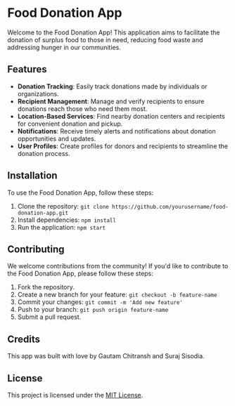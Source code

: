 # Food Donation App

Welcome to the Food Donation App! This application aims to facilitate the donation of surplus food to those in need, reducing food waste and addressing hunger in our communities.

## Features

- **Donation Tracking**: Easily track donations made by individuals or organizations.
- **Recipient Management**: Manage and verify recipients to ensure donations reach those who need them most.
- **Location-Based Services**: Find nearby donation centers and recipients for convenient donation and pickup.
- **Notifications**: Receive timely alerts and notifications about donation opportunities and updates.
- **User Profiles**: Create profiles for donors and recipients to streamline the donation process.

## Installation

To use the Food Donation App, follow these steps:

1. Clone the repository: `git clone https://github.com/yourusername/food-donation-app.git`
2. Install dependencies: `npm install`
3. Run the application: `npm start`

## Contributing

We welcome contributions from the community! If you'd like to contribute to the Food Donation App, please follow these steps:

1. Fork the repository.
2. Create a new branch for your feature: `git checkout -b feature-name`
3. Commit your changes: `git commit -m 'Add new feature'`
4. Push to your branch: `git push origin feature-name`
5. Submit a pull request.

## Credits

This app was built with love by Gautam Chitransh and Suraj Sisodia.

## License

This project is licensed under the [MIT License](LICENSE).
